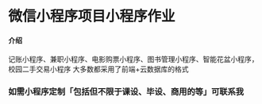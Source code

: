 # 微信小程序项目小程序作业

#### 介绍
记账小程序、兼职小程序、电影购票小程序、图书管理小程序、智能花盆小程序，校园二手交易小程序
大多数都采用了前端+云数据库的格式

### 如需小程序定制「包括但不限于课设、毕设、商用的等」可联系我
